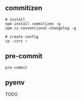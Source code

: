 ## commitizen
```
# install
npm install commitizen -g
npm cz-conventional-changelog -g

# create config
cp .czrc ~
```

## pre-commit
```
pre-commit
```

## pyenv
TODO
